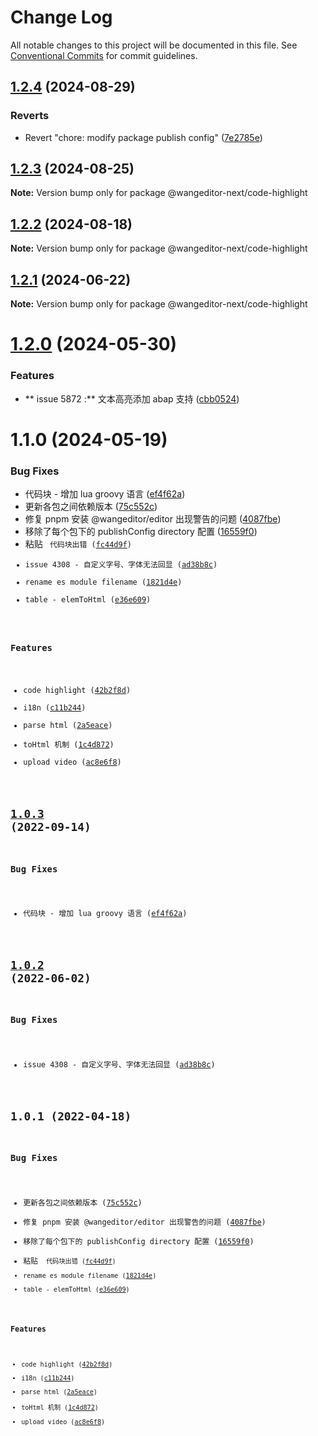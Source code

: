 # Change Log

All notable changes to this project will be documented in this file.
See [Conventional Commits](https://conventionalcommits.org) for commit guidelines.

## [1.2.4](https://github.com/cycleccc/wangEditor/compare/@wangeditor-next/code-highlight@1.2.3...@wangeditor-next/code-highlight@1.2.4) (2024-08-29)


### Reverts

* Revert "chore: modify package publish config" ([7e2785e](https://github.com/cycleccc/wangEditor/commit/7e2785ede4512e19f8a337e745440e7bf9de2f30))





## [1.2.3](https://github.com/cycleccc/wangEditor/compare/@wangeditor-next/code-highlight@1.2.2...@wangeditor-next/code-highlight@1.2.3) (2024-08-25)

**Note:** Version bump only for package @wangeditor-next/code-highlight





## [1.2.2](https://github.com/cycleccc/wangEditor/compare/@wangeditor-next/code-highlight@1.2.1...@wangeditor-next/code-highlight@1.2.2) (2024-08-18)

**Note:** Version bump only for package @wangeditor-next/code-highlight





## [1.2.1](https://github.com/cycleccc/wangEditor/compare/@wangeditor-next/code-highlight@1.2.0...@wangeditor-next/code-highlight@1.2.1) (2024-06-22)

**Note:** Version bump only for package @wangeditor-next/code-highlight





# [1.2.0](https://github.com/cycleccc/wangEditor/compare/@wangeditor-next/code-highlight@1.1.0...@wangeditor-next/code-highlight@1.2.0) (2024-05-30)


### Features

* ** issue 5872 :** 文本高亮添加 abap 支持 ([cbb0524](https://github.com/cycleccc/wangEditor/commit/cbb05248968b3a9994979c595c23dbdc7c378b7e))





# 1.1.0 (2024-05-19)


### Bug Fixes

* 代码块 - 增加 lua groovy  语言 ([ef4f62a](https://github.com/cycleccc/wangEditor/commit/ef4f62a876e95995f7c8f6f41d8d44b2505dd5f6))
* 更新各包之间依赖版本 ([75c552c](https://github.com/cycleccc/wangEditor/commit/75c552cc8ed54765bebb86a7ec5329a7fc79e85f))
* 修复 pnpm 安装 @wangeditor/editor 出现警告的问题 ([4087fbe](https://github.com/cycleccc/wangEditor/commit/4087fbee01c76bdd55e747a5e86c5e4a8d6a8353))
* 移除了每个包下的 publishConfig directory 配置 ([16559f0](https://github.com/cycleccc/wangEditor/commit/16559f052545c111318be760e64291a521bdcc65))
* 粘贴 <code> 代码块出错 ([fc44d9f](https://github.com/cycleccc/wangEditor/commit/fc44d9ff36cb9566d9dc5490b4be14f2e5bd3f3c))
* issue 4308 - 自定义字号、字体无法回显 ([ad38b8c](https://github.com/cycleccc/wangEditor/commit/ad38b8ce6dbcff1d65785c8d6701238ad351f562))
* rename es module filename ([1821d4e](https://github.com/cycleccc/wangEditor/commit/1821d4eef49e64efcb41b848849ca7a5e6472044))
* table - elemToHtml ([e36e609](https://github.com/cycleccc/wangEditor/commit/e36e6092ef721723169afc8bf0560a47ac9f4dfc))


### Features

* code highlight ([42b2f8d](https://github.com/cycleccc/wangEditor/commit/42b2f8d192e2433593c11ad0b8424737f6cffb58))
* i18n ([c11b244](https://github.com/cycleccc/wangEditor/commit/c11b2440f91b99d40bca18b675c66a22b6e160c9))
* parse html ([2a5eace](https://github.com/cycleccc/wangEditor/commit/2a5eace00f33cded50b68e8164748ec2480213fd))
* toHtml 机制 ([1c4d872](https://github.com/cycleccc/wangEditor/commit/1c4d8729f84aaab6a448f23064b34a20596305e9))
* upload video ([ac8e6f8](https://github.com/cycleccc/wangEditor/commit/ac8e6f8b5258e593714676a6f6be359ba525833c))





## [1.0.3](https://github.com/cycleccc/wangEditor/compare/@wangeditor/code-highlight@1.0.2...@wangeditor/code-highlight@1.0.3) (2022-09-14)


### Bug Fixes

* 代码块 - 增加 lua groovy  语言 ([ef4f62a](https://github.com/cycleccc/wangEditor/commit/ef4f62a876e95995f7c8f6f41d8d44b2505dd5f6))





## [1.0.2](https://github.com/cycleccc/wangEditor/compare/@wangeditor/code-highlight@1.0.1...@wangeditor/code-highlight@1.0.2) (2022-06-02)


### Bug Fixes

* issue 4308 - 自定义字号、字体无法回显 ([ad38b8c](https://github.com/cycleccc/wangEditor/commit/ad38b8ce6dbcff1d65785c8d6701238ad351f562))





## 1.0.1 (2022-04-18)


### Bug Fixes

* 更新各包之间依赖版本 ([75c552c](https://github.com/cycleccc/wangEditor/commit/75c552cc8ed54765bebb86a7ec5329a7fc79e85f))
* 修复 pnpm 安装 @wangeditor/editor 出现警告的问题 ([4087fbe](https://github.com/cycleccc/wangEditor/commit/4087fbee01c76bdd55e747a5e86c5e4a8d6a8353))
* 移除了每个包下的 publishConfig directory 配置 ([16559f0](https://github.com/cycleccc/wangEditor/commit/16559f052545c111318be760e64291a521bdcc65))
* 粘贴 <code> 代码块出错 ([fc44d9f](https://github.com/cycleccc/wangEditor/commit/fc44d9ff36cb9566d9dc5490b4be14f2e5bd3f3c))
* rename es module filename ([1821d4e](https://github.com/cycleccc/wangEditor/commit/1821d4eef49e64efcb41b848849ca7a5e6472044))
* table - elemToHtml ([e36e609](https://github.com/cycleccc/wangEditor/commit/e36e6092ef721723169afc8bf0560a47ac9f4dfc))


### Features

* code highlight ([42b2f8d](https://github.com/cycleccc/wangEditor/commit/42b2f8d192e2433593c11ad0b8424737f6cffb58))
* i18n ([c11b244](https://github.com/cycleccc/wangEditor/commit/c11b2440f91b99d40bca18b675c66a22b6e160c9))
* parse html ([2a5eace](https://github.com/cycleccc/wangEditor/commit/2a5eace00f33cded50b68e8164748ec2480213fd))
* toHtml 机制 ([1c4d872](https://github.com/cycleccc/wangEditor/commit/1c4d8729f84aaab6a448f23064b34a20596305e9))
* upload video ([ac8e6f8](https://github.com/cycleccc/wangEditor/commit/ac8e6f8b5258e593714676a6f6be359ba525833c))
